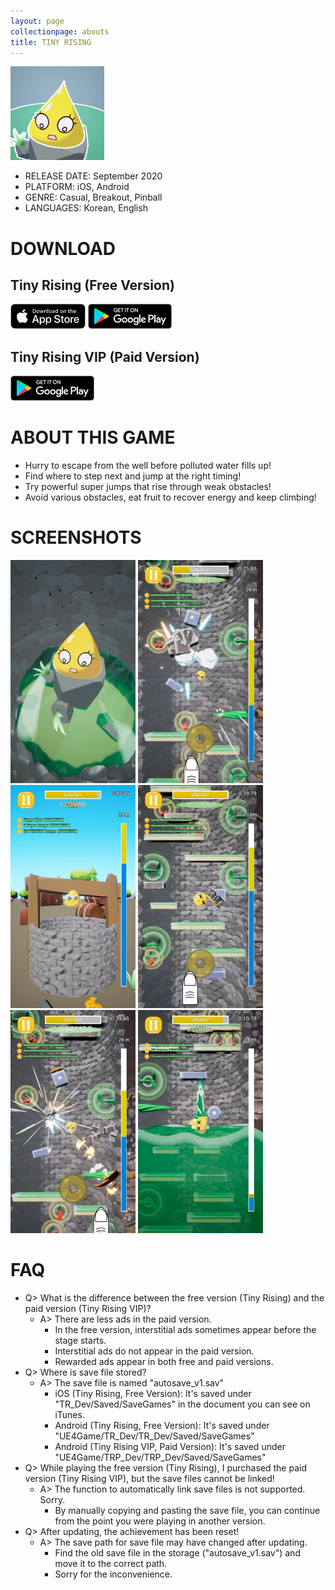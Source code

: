 ```yaml
---
layout: page
collectionpage: abouts
title: TINY RISING
---
```

![tinyrising_icon](./imgs/tinyrising_icon.png)

- RELEASE DATE: September 2020
- PLATFORM: iOS, Android
- GENRE: Casual, Breakout, Pinball
- LANGUAGES: Korean, English

# DOWNLOAD

## Tiny Rising (Free Version)

[![app_store_badge](./imgs/App-store-badge.png)](https://apps.apple.com/app/id1527502421)
[![google_play_badge](./imgs/google-play-badge.png)](https://play.google.com/store/apps/details?id=com.TSC.TinyRising)

## Tiny Rising VIP (Paid Version)

[![google_play_badge](./imgs/google-play-badge.png)](https://play.google.com/store/apps/details?id=com.TSC.TinyRisingP)

# ABOUT THIS GAME

- Hurry to escape from the well before polluted water fills up!
- Find where to step next and jump at the right timing!
- Try powerful super jumps that rise through weak obstacles!
- Avoid various obstacles, eat fruit to recover energy and keep climbing!

# SCREENSHOTS

![tinyrising_1](./imgs/tinyrising_01_global.jpg)
![tinyrising_2](./imgs/tinyrising_02_en.jpg)
![tinyrising_3](./imgs/tinyrising_03_en.jpg)
![tinyrising_4](./imgs/tinyrising_04_en.jpg)
![tinyrising_5](./imgs/tinyrising_05_en.jpg)
![tinyrising_6](./imgs/tinyrising_06_en.jpg)

# FAQ

- Q> What is the difference between the free version (Tiny Rising) and the paid version (Tiny Rising VIP)?
   - A> There are less ads in the paid version.
     - In the free version, interstitial ads sometimes appear before the stage starts.
     - Interstitial ads do not appear in the paid version.
     - Rewarded ads appear in both free and paid versions.
- Q> Where is save file stored?
  - A> The save file is named "autosave_v1.sav"
    - iOS (Tiny Rising, Free Version): It's saved under "TR_Dev/Saved/SaveGames" in the document you can see on iTunes.
    - Android (Tiny Rising, Free Version): It's saved under "UE4Game/TR_Dev/TR_Dev/Saved/SaveGames"
    - Android (Tiny Rising VIP, Paid Version): It's saved under "UE4Game/TRP_Dev/TRP_Dev/Saved/SaveGames"
- Q> While playing the free version (Tiny Rising), I purchased the paid version (Tiny Rising VIP), but the save files cannot be linked!
   - A> The function to automatically link save files is not supported. Sorry.
     - By manually copying and pasting the save file, you can continue from the point you were playing in another version.
- Q> After updating, the achievement has been reset!
  - A> The save path for save file may have changed after updating. 
    - Find the old save file in the storage ("autosave_v1.sav") and move it to the correct path.
    - Sorry for the inconvenience.
